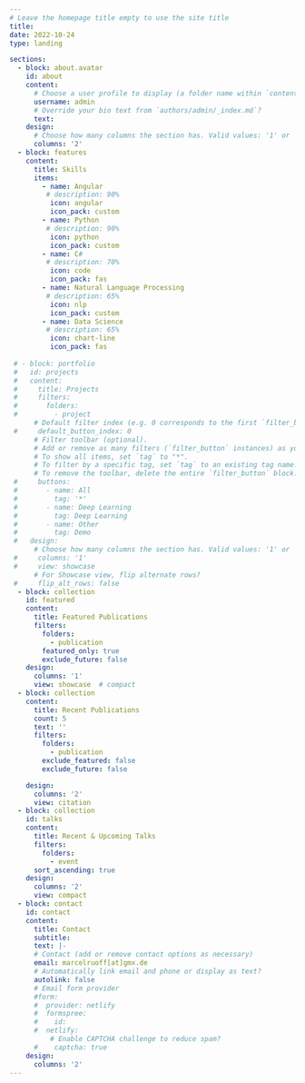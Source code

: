 ```yaml
---
# Leave the homepage title empty to use the site title
title:
date: 2022-10-24
type: landing

sections:
  - block: about.avatar
    id: about
    content:
      # Choose a user profile to display (a folder name within `content/authors/`)
      username: admin
      # Override your bio text from `authors/admin/_index.md`?
      text:
    design:
      # Choose how many columns the section has. Valid values: '1' or '2'.
      columns: '2'
  - block: features
    content:
      title: Skills
      items:
        - name: Angular
         # description: 90%
          icon: angular
          icon_pack: custom
        - name: Python
         # description: 90%
          icon: python
          icon_pack: custom
        - name: C#
         # description: 70%
          icon: code
          icon_pack: fas
        - name: Natural Language Processing
         # description: 65%
          icon: nlp
          icon_pack: custom
        - name: Data Science
         # description: 65%
          icon: chart-line
          icon_pack: fas
      
 # - block: portfolio
 #   id: projects
 #   content:
 #     title: Projects
 #     filters:
 #       folders:
 #         - project
      # Default filter index (e.g. 0 corresponds to the first `filter_button` instance below).
 #     default_button_index: 0
      # Filter toolbar (optional).
      # Add or remove as many filters (`filter_button` instances) as you like.
      # To show all items, set `tag` to "*".
      # To filter by a specific tag, set `tag` to an existing tag name.
      # To remove the toolbar, delete the entire `filter_button` block.
 #     buttons:
 #       - name: All
 #         tag: '*'
 #       - name: Deep Learning
 #         tag: Deep Learning
 #       - name: Other
 #         tag: Demo
 #   design:
      # Choose how many columns the section has. Valid values: '1' or '2'.
 #     columns: '1'
 #     view: showcase
      # For Showcase view, flip alternate rows?
 #     flip_alt_rows: false
  - block: collection
    id: featured
    content:
      title: Featured Publications
      filters:
        folders:
          - publication
        featured_only: true
        exclude_future: false
    design:
      columns: '1'
      view: showcase  # compact
  - block: collection
    content:
      title: Recent Publications
      count: 5
      text: ''
      filters:
        folders:
          - publication
        exclude_featured: false
        exclude_future: false

    design:
      columns: '2'
      view: citation
  - block: collection
    id: talks
    content:
      title: Recent & Upcoming Talks
      filters:
        folders:
          - event
      sort_ascending: true
    design:
      columns: '2'
      view: compact
  - block: contact
    id: contact
    content:
      title: Contact
      subtitle:
      text: |-
      # Contact (add or remove contact options as necessary)
      email: marcelruoff[at]gmx.de
      # Automatically link email and phone or display as text?
      autolink: false
      # Email form provider
      #form:
      #  provider: netlify
      #  formspree:
      #    id:
      #  netlify:
          # Enable CAPTCHA challenge to reduce spam?
      #    captcha: true
    design:
      columns: '2'
---
```

